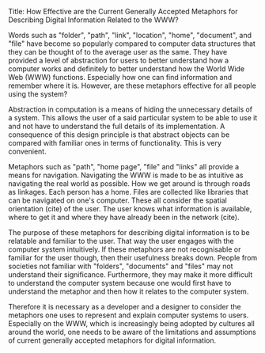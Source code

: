 Title: How Effective are the Current Generally Accepted Metaphors for Describing Digital Information Related to the WWW?

Words such as "folder", "path", "link", "location", "home", "document", and "file" have become so popularly compared to computer data structures that
they can be thought of to the average user as the same. They have provided a level of abstraction for users to better understand how a computer works
and definitely to better understand how the World Wide Web (WWW) functions. Especially how one can find information and remember where it is. However, are 
these metaphors effective for all people using the system?

Abstraction in computation is a means of hiding the unnecessary details of a system. This allows the user of a said particular system to be able to use it and
not have to understand the full details of its implementation. A consequence of this design principle is that abstract objects can be compared with familiar 
ones in terms of functionality. This is very convenient.

Metaphors such as "path", "home page", "file" and "links" all provide a means for navigation. Navigating the WWW is made to be as intuitive as navigating the
real world as possible. How we get around is through roads as linkages. Each person has a home. Files are collected like libraries that can be navigated on 
one's computer. These all consider the spatial orientation (cite) of the user. The user knows what information is available, where to get it and where they
have already been in the network (cite).

The purpose of these metaphors for describing digital information is to be relatable and familiar to the user. That way the user engages with the computer
system intuitively. If these metaphors are not recognisable or familiar for the user though, then their usefulness breaks down. People from societies not
familiar with "folders", "documents" and "files" may not understand their significance. Furthermore, they may make it more difficult to understand the
computer system because one would first have to understand the metaphor and then how it relates to the computer system.

Therefore it is necessary as a developer and a designer to consider the metaphors one uses to represent and explain computer systems to users. Especially
on the WWW, which is increasingly being adopted by cultures all around the world, one needs to be aware of the limitations and assumptions of current generally accepted metaphors for digital information.